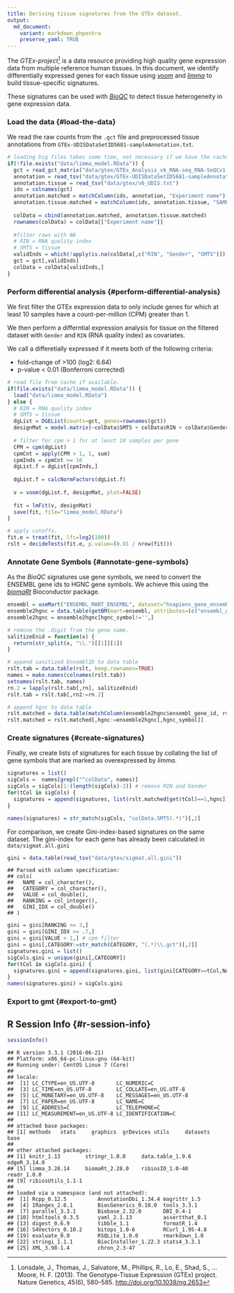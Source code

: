 ```yaml
---
title: Deriving tissue signatures from the GTEx dataset. 
output:
  md_document:
    variant: markdown_phpextra
    preserve_yaml: TRUE
---
```


The *GTEx-project*[^1] is a data resource providing high quality gene
expression data from multiple reference human tissues. In this document,
we identify differentially expressed genes for each tissue using
[*voom*](http://bioconductor.org/packages/release/bioc/html/limma.html)
and
[*limma*](http://bioconductor.org/packages/release/bioc/html/limma.html)
to build tissue-specific signatures.

These signatures can be used with
[*BioQC*](https://accio.github.io/BioQC/) to detect tissue heterogeneity
in gene expression data.

### Load the data {#load-the-data}

We read the raw counts from the `.gct` file and preprocessed tissue
annotations from `GTEx-UDISDataSetID5681-sampleAnnotation.txt`.

~~~~ r
# loading big files takes some time, not necessary if we have the cache
if(!file.exists("data/limma_model.RData")) {
  gct = read_gct_matrix("data/gtex/GTEx_Analysis_v6_RNA-seq_RNA-SeQCv1.1.8_gene_reads.gct")
  annotation = read_tsv("data/gtex/GTEx-UDISDataSetID5681-sampleAnnotation.txt")
  annotation.tissue = read_tsv("data/gtex/v6_UDIS.txt")
  ids = colnames(gct)
  annotation.matched = matchColumn(ids, annotation, "Experiment name")
  annotation.tissue.matched = matchColumn(ids, annotation.tissue, "SAMPID")
  
  colData = cbind(annotation.matched, annotation.tissue.matched)
  rownames(colData) = colData[["Experiment name"]]
  
  #filter rows with NA
  # RIN = RNA quality index
  # SMTS = tissue
  validInds = which(!apply(is.na(colData[,c("RIN", "Gender", "SMTS")]), 1, sum) >= 1)
  gct = gct[,validInds]
  colData = colData[validInds,]
}
~~~~

### Perform differential analysis {#perform-differential-analysis}

We first filter the GTEx expression data to only include genes for which
at least 10 samples have a count-per-million (CPM) greater than 1.

We then perform a differntial expression analysis for tissue on the
filtered dataset with `Gender` and `RIN` (RNA quality index) as
covariates.

We call a differetially expressed if it meets both of the following
criteria:

-   fold-change of &gt;100 (log2: 6.64)
-   p-value &lt; 0.01 (Bonferroni corrected)

~~~~ r
# read file from cache if available. 
if(file.exists("data/limma_model.RData")) {
  load("data/limma_model.RData")
} else {
  # RIN = RNA quality index
  # SMTS = tissue
  dgList = DGEList(counts=gct, genes=rownames(gct))
  designMat = model.matrix(~colData$SMTS + colData$RIN + colData$Gender)
  
  # filter for cpm > 1 for at least 10 samples per gene
  CPM = cpm(dgList)
  cpmCnt = apply(CPM > 1, 1, sum)
  cpmInds = cpmCnt >= 10
  dgList.f = dgList[cpmInds,]
  
  dgList.f = calcNormFactors(dgList.f)
  
  v = voom(dgList.f, designMat, plot=FALSE)
  
  fit = lmFit(v, designMat)
  save(fit, file="limma_model.RData")
}

# apply cutoffs. 
fit.e = treat(fit, lfc=log2(100))
rslt = decideTests(fit.e, p.value=(0.01 / nrow(fit)))
~~~~

### Annotate Gene Symbols {#annotate-gene-symbols}

As the *BioQC* signatures use gene symbols, we need to convert the
ENSEMBL gene ids to HGNC gene symbols. We achieve this using the
[*biomaRt*](https://bioconductor.org/packages/release/bioc/html/biomaRt.html)
Bioconductor package.

~~~~ r
ensembl = useMart("ENSEMBL_MART_ENSEMBL", dataset="hsapiens_gene_ensembl", host="www.ensembl.org")  
ensemble2hgnc = data.table(getBM(mart=ensembl, attributes=(c("ensembl_gene_id", "hgnc_symbol"))))
ensemble2hgnc = ensemble2hgnc[hgnc_symbol!='',]

# remove the .digit from the gene name. 
salitizeEnid = function(x) { 
  return(str_split(x, "\\.")[[1]][1])
}

# append sanitized EnsemblID to data table 
rslt.tab = data.table(rslt, keep.rownames=TRUE)
names = make.names(colnames(rslt.tab))
setnames(rslt.tab, names)
rn.2 = lapply(rslt.tab[,rn], salitizeEnid)
rslt.tab = rslt.tab[,rn2:=rn.2]

# append hgnc to data table 
rslt.matched = data.table(matchColumn(ensemble2hgnc$ensembl_gene_id, rslt.tab, 'rn2'))
rslt.matched = rslt.matched[,hgnc:=ensemble2hgnc[,hgnc_symbol]]
~~~~

### Create signatures {#create-signatures}

Finally, we create lists of signatures for each tissue by collating the
list of gene symbols that are marked as overexpressed by *limma*.

~~~~ r
signatures = list()
sigCols =  names[grepl("^colData", names)]
sigCols = sigCols[1:(length(sigCols)-2)] # remove RIN and Gender
for(tCol in sigCols) {
  signatures = append(signatures, list(rslt.matched[get(tCol)==1,hgnc]))
}

names(signatures) = str_match(sigCols, "colData.SMTS(.*)")[,2]
~~~~

For comparison, we create Gini-index-based signatures on the same
dataset. The gini-index for each gene has already been calculated in
`data/sigmat.all.gini`

~~~~ r
gini = data.table(read_tsv("data/gtex/sigmat.all.gini"))
~~~~

    ## Parsed with column specification:
    ## cols(
    ##   NAME = col_character(),
    ##   CATEGORY = col_character(),
    ##   VALUE = col_double(),
    ##   RANKING = col_integer(),
    ##   GINI_IDX = col_double()
    ## )

~~~~ r
gini = gini[RANKING <= 3,]
gini = gini[GINI_IDX >= .7,]
gini = gini[VALUE > 1,] # cpm filter
gini = gini[,CATEGORY:=str_match(CATEGORY, "(.*)\\.gct")[,2]]
signatures.gini = list()
sigCols.gini = unique(gini[,CATEGORY])
for(tCol in sigCols.gini) {
  signatures.gini = append(signatures.gini, list(gini[CATEGORY==tCol,NAME]))
}
names(signatures.gini) = sigCols.gini
~~~~

### Export to gmt {#export-to-gmt}

R Session Info {#r-session-info}
--------------

~~~~ r
sessionInfo()
~~~~

    ## R version 3.3.1 (2016-06-21)
    ## Platform: x86_64-pc-linux-gnu (64-bit)
    ## Running under: CentOS Linux 7 (Core)
    ## 
    ## locale:
    ##  [1] LC_CTYPE=en_US.UTF-8       LC_NUMERIC=C              
    ##  [3] LC_TIME=en_US.UTF-8        LC_COLLATE=en_US.UTF-8    
    ##  [5] LC_MONETARY=en_US.UTF-8    LC_MESSAGES=en_US.UTF-8   
    ##  [7] LC_PAPER=en_US.UTF-8       LC_NAME=C                 
    ##  [9] LC_ADDRESS=C               LC_TELEPHONE=C            
    ## [11] LC_MEASUREMENT=en_US.UTF-8 LC_IDENTIFICATION=C       
    ## 
    ## attached base packages:
    ## [1] methods   stats     graphics  grDevices utils     datasets  base     
    ## 
    ## other attached packages:
    ## [1] knitr_1.13        stringr_1.0.0     data.table_1.9.6  edgeR_3.14.0     
    ## [5] limma_3.28.14     biomaRt_2.28.0    ribiosIO_1.0-40   readr_1.0.0      
    ## [9] ribiosUtils_1.1-1
    ## 
    ## loaded via a namespace (and not attached):
    ##  [1] Rcpp_0.12.5          AnnotationDbi_1.34.4 magrittr_1.5        
    ##  [4] IRanges_2.6.1        BiocGenerics_0.18.0  tools_3.3.1         
    ##  [7] parallel_3.3.1       Biobase_2.32.0       DBI_0.4-1           
    ## [10] htmltools_0.3.5      yaml_2.1.13          assertthat_0.1      
    ## [13] digest_0.6.9         tibble_1.1           formatR_1.4         
    ## [16] S4Vectors_0.10.2     bitops_1.0-6         RCurl_1.95-4.8      
    ## [19] evaluate_0.9         RSQLite_1.0.0        rmarkdown_1.0       
    ## [22] stringi_1.1.1        BiocInstaller_1.22.3 stats4_3.3.1        
    ## [25] XML_3.98-1.4         chron_2.3-47

[^1]: Lonsdale, J., Thomas, J., Salvatore, M., Phillips, R., Lo, E.,
    Shad, S., … Moore, H. F. (2013). The Genotype-Tissue Expression
    (GTEx) project. Nature Genetics, 45(6), 580–585.
    <http://doi.org/10.1038/ng.2653>
